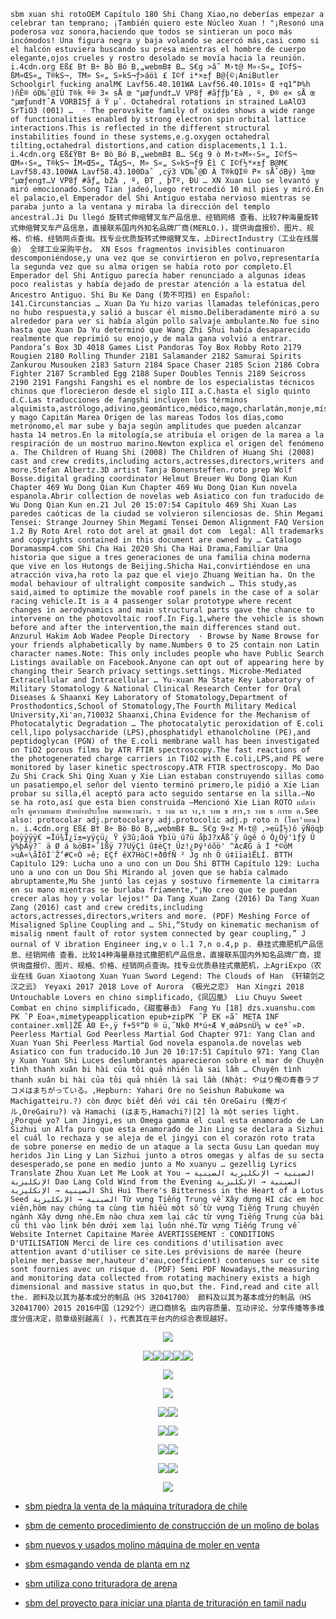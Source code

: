 
```
sbm xuan shi rotoOEM Capítulo 180 Shi Chang Xiao,no deberías empezar a celebrar tan temprano; ¡También quiero este Núcleo Xuan ! "¡Resonó una poderosa voz sonora,haciendo que todos se sintieran un poco más incómodos! Una figura negra y baja volando se acercó más,casi como si el halcón estuviera buscando su presa mientras el hombre de cuerpo elegante,ojos crueles y rostro desolado se movía hacia la reunión. i.4cdn.org Eß£ B† B÷ Bò Bó B‚„webmB‡ B… S€g >â˜ M›t@ M»‹S«„ I©fS¬ ßM»ŒS«„ T®kS¬‚ TM» S«„ S»kS¬ƒ>áöì £ I©f i*×±ƒ B@{©¡AniButler Schoolgirl fucking analM€ Lavf56.40.101WA Lavf56.40.101s¤ Œ ÷q1“Þ%h )ñÊ® óD‰ˆ@ÍÙ T®k ª® 3× sÅ œ "µœƒund†…V VP8ƒ #ãƒƒþ‘Eà ‚ º‚ Ð® e× sÅ œ "µœƒund†ˆA VORBISƒ á Ÿ µˆ. Octahedral rotations in strained LaAlO3 SrTiO3 (001) …  · The perovskite family of oxides shows a wide range of functionalities enabled by strong electron spin orbital lattice interactions.This is reflected in the different structural instabilities found in these systems,e.g.oxygen octahedral tilting,octahedral distortions,and cation displacements,1 1.1. i.4cdn.org Eß£ŸB† B÷ Bò Bó B‚„webmB‡ B… S€g 9 ò M›t»M»‹S«„ I©fS¬ ŒM»‹S«„ T®kS¬ ÎM»ŒS«„ TÃgS¬‚ M» S«„ S»kS¬ƒ9 Èì C I©f½*×±ƒ B@M€ Lavf58.43.100WA Lavf58.43.100Daˆ ‚cÿ3 VD‰ˆ@Ð À T®kQI® P× sÅˆóBý) ¾mœ "µœƒeng†…V VP8ƒ #ãƒ„ bZà ‚ º‚ ÐT ‚ þTº‚ ÐU … XN Xuan Luo se levantó y miró emocionado.Song Tian jadeó,luego retrocedió 10 mil pies y miró.En el palacio,el Emperador del Shi Antiguo estaba nervioso mientras se paraba junto a la ventana y miraba la dirección del templo ancestral.Ji Du llegó 旋转式伸缩臂叉车产品信息、经销网络 查看、比较7种海量旋转式伸缩臂叉车产品信息，直接联系国内外知名品牌厂商(MERLO.)，提供询盘报价、图片、规格、价格、经销网点查询。找专业优质旋转式伸缩臂叉车，上DirectIndustry（工业在线展会） 全球工业采购平台。 XN Esos fragmentos invisibles continuaron descomponiéndose,y una vez que se convirtieron en polvo,representaría la segunda vez que su alma origen se había roto por completo.El Emperador del Shi Antiguo parecía haber renunciado a algunas ideas poco realistas y había dejado de prestar atención a la estatua del Ancestro Antiguo. Shi Bu Ke Dang (势不可挡) en Español: 141.Circunstancias … Xuan Da Yu hizo varias llamadas telefónicas,pero no hubo respuesta,y salió a buscar él mismo.Deliberadamente miró a su alrededor para ver si había algún pollo salvaje ambulante.No fue sino hasta que Xuan Da Yu determinó que Wang Zhi Shui había desaparecido realmente que reprimió su enojo,y de mala gana volvió a entrar. Pandora’s Box 3D 4018 Games List Pandoras Toy Box Robby Roto 2179 Rougien 2180 Rolling Thunder 2181 Salamander 2182 Samurai Spirits Zankurou Musouken 2183 Saturn 2184 Space Chaser 2185 Scion 2186 Cobra Fighter 2187 Scrambled Egg 2188 Super Doubles Tennis 2189 Seicross 2190 2191 Fangshi Fangshi es el nombre de los especialistas técnicos chinos que florecieron desde el siglo III a.C.hasta el siglo quinto d.C.Las traducciones de fangshi incluyen los términos alquimista,astrólogo,adivino,geomántico,médico,mago,charlatán,monje,místico,nigromante,ocultista,omenólogo,fisionomista,tecnólogo,taumaturgo y mago Capitán Marea Origen de las mareas Todos los días,como metrónomo,el mar sube y baja según amplitudes que pueden alcanzar hasta 14 metros.En la mitología,se atribuía el origen de la marea a la respiración de un mostruo marino.Newton explica el origen del fenómeno a. The Children of Huang Shi (2008) The Children of Huang Shi (2008) cast and crew credits,including actors,actresses,directors,writers and more.Stefan Albertz.3D artist Tanja Bonensteffen.roto prep Wolf Bosse.digital grading coordinator Helmut Breuer Wu Dong Qian Kun Chapter 469 Wu Dong Qian Kun Chapter 469 Wu Dong Qian Kun novela espanola.Abrir collection de novelas web Asiatico con fun traducido de Wu Dong Qian Kun en.21 Jul 20 15:07:54 Capítulo 469 Shi Xuan Las paredes caóticas de la ciudad se volvieron silenciosas de. Shin Megami Tensei: Strange Journey Shin Megami Tensei Demon Alignment FAQ Version 1.2 By Roto Arel roto dot arel at gmail dot com  Legal: All trademarks and copyrights contained in this document are owned by … Catálogo Doramasmp4.com Shi Cha Hai 2020 Shi Cha Hai Drama,Familiar Una historia que sigue a tres generaciones de una familia china moderna que vive en los Hutongs de Beijing.Shicha Hai,convirtiéndose en una atracción viva,ha roto la paz que el viejo Zhuang Weitian ha. On the modal behaviour of ultralight composite sandwich … This study,as said,aimed to optimize the movable roof panels in the case of a solar racing vehicle.It is a 4 passenger solar prototype where recent changes in aerodynamics and main structural parts gave the chance to intervene on the photovoltaic roof.In Fig.1,where the vehicle is shown before and after the intervention,the main differences stand out. Anzurul Hakim Aob Wadee People Directory  · Browse by Name Browse for your friends alphabetically by name.Numbers 0 to 25 contain non Latin character names.Note: This only includes people who have Public Search Listings available on Facebook.Anyone can opt out of appearing here by changing their Search privacy settings.settings. Microbe‐Mediated Extracellular and Intracellular … Yu‐xuan Ma State Key Laboratory of Military Stomatology & National Clinical Research Center for Oral Diseases & Shaanxi Key Laboratory of Stomatology,Department of Prosthodontics,School of Stomatology,The Fourth Military Medical University,Xi'an,710032 Shaanxi,China Evidence for the Mechanism of Photocatalytic Degradation … The photocatalytic peroxidation of E.coli cell,lipo polysaccharide (LPS),phosphatidyl ethanolcholine (PE),and peptidoglycan (PGN) of the E.coli membrane wall has been investigated on TiO2 porous films by ATR FTIR spectroscopy.The fast reactions of the photogenerated charge carriers in TiO2 with E.coli,LPS,and PE were monitored by laser kinetic spectroscopy.ATR FTIR spectroscopy. Mo Dao Zu Shi Crack Shi Qing Xuan y Xie Lian estaban construyendo sillas como un pasatiempo,el señor del viento terminó primero,le pidió a Xie Lian probar su silla,él aceptó para acto seguido sentarse en la silla.—No se ha roto,así que esta bien construida —Mencionó Xie Lian ROTO แปลว่าอะไร ดูความหมาย ตัวอย่างประโยค หมายความว่า. ร างต นร าง,ร างพ ธ สาร,ร างพ ธ การท ต.See also: protocolar adj.protocolary adj.protocolic adj.p roto n (โพร'ทอน) n. i.4cdn.org Eß£ B† B÷ Bò Bó B‚„webmB‡ B… S€g 9»z M›t@ ‚>eüÌ½)ô ÿÑöqþ þoÿÿÿÿ€ =Ïú¾Ï¿ï±=yÿçü¿ Ÿ ÿ3û;âoä Yþïü ú?ü åþJ?xÄß¯ÿ ûgê ó Ó¿Öÿ'ìƒý Û ÿ%þÃÿ?¨ ä Ø á ‰öB‡»ˆîßÿ 7?UÿÇì û‡èÇ† Ûz!¿Þý¹óõö' ^AcÆG ä Ì *©öM »uÀ«\åÌõÌ¨Ž’#C¤Ò »ê; EÇf êX7HòC!+ð0fÑ ² Jg nh Ö ú‡ïïaìËLÍ. BTTH Capítulo 129: Lucha uno a uno con un Dou Shi BTTH Capítulo 129: Lucha uno a uno con un Dou Shi Mirando al joven que se había calmado abruptamente,Mu She juntó las cejas y sostuvo firmemente la cimitarra en su mano mientras se burlaba fríamente,"¡No creo que te puedan crecer alas hoy y volar lejos!" Da Tang Xuan Zang (2016) Da Tang Xuan Zang (2016) cast and crew credits,including actors,actresses,directors,writers and more. (PDF) Meshing Force of Misaligned Spline Coupling and … Shi,“Study on kinematic mechanism of misalig nment fault of rotor system connected by gear coupling,” J ournal of V ibration Engineer ing,v o l.1 7,n o.4,p p. 悬挂式撒肥机产品信息、经销网络 查看、比较14种海量悬挂式撒肥机产品信息，直接联系国内外知名品牌厂商，提供询盘报价、图片、规格、价格、经销网点查询。找专业优质悬挂式撒肥机，上AgriExpo（农业在线 Guan Xiaotong Xuan Yuan Sword Legend: The Clouds of Han 《轩辕剑之汉之云》 Yeyaxi 2017 2018 Love of Aurora 《极光之恋》 Han Xingzi 2018 Untouchable Lovers en chino simplificado,《凤囚凰》 Liu Chuyu Sweet Combat en chino simplificado,《甜蜜暴击》 Fang Yu [18] dzs.xuanshu.com PK ˜P Eoa«,mimetypeapplication epub+zipPK ˜P EK «ã¯ META INF container.xml]ŽË Â0 E÷‚ÿ f+5º“Ð ® ü‚˜Nk0 M*ú÷Æ ¥¸œáÞsnÙ¼ w ¢eª`»Þ. Peerless Martial God Peerless Martial God Chapter 971: Yang Clan and Xuan Yuan Shi Peerless Martial God novela espanola.de novelas web Asiatico con fun traducido.10 Jun 20 10:17:51 Capítulo 971: Yang Clan y Xuan Yuan Shi Luces deslumbrantes aparecieron sobre el mar de Chuyện tình thanh xuân bi hài của tôi quả nhiên là sai lầm … Chuyện tình thanh xuân bi hài của tôi quả nhiên là sai lầm (Nhật: やはり俺の青春ラブコメはまちがっている。,Hepburn: Yahari Ore no Seishun Rabukome wa Machigatteiru.?) còn được biết đến với cái tên OreGairu (俺ガイル,OreGairu?) và Hamachi (はまち,Hamachi?)[2] là một series light. ¿Porqué yo? Lan Jingyi,es un Omega gamma el cual esta enamorado de Lan Sizhui un Alfa puro que esta enamorado de Jin Ling se declara a Sizhui el cuál lo rechaza y se aleja de el jingyi con el corazón roto trata de sobre ponerse en medio de un ataque a la secta Gusu Lan quedan muy heridos Jin Ling y Lan Sizhui junto a otros omegas y alfas de su secta desesperado,se pone en medio junto a Mo xuanyu … gezellig Lyrics Translate Zhou Xuan Let Me Look at You الصينية → الإنكليزية الصينية → الإنكليزية Dao Lang Cold Wind from the Evening الصينية → الإنكليزية الصينية → الإنكليزية Shi Hui There's Bitterness in the Heart of a Lotus Seed الصينية → الإنكليزية Từ vựng Tiếng Trung về Xây dựng HI các em học viên,hôm nay chúng ta cùng tìm hiểu một số từ vựng Tiếng Trung chuyên ngành Xây dựng nhé.Em nào chưa xem lại các từ vựng Tiếng Trung của bài cũ thì vào link bên dưới xem lại luôn nhé.Từ vựng Tiếng Trung về Website Internet Capitaine Marée AVERTISSEMENT : CONDITIONS D'UTILISATION Merci de lire ces conditions d'utilisation avec attention avant d'utiliser ce site.Les prévisions de marée (heure pleine mer,basse mer,hauteur d'eau,coefficient) contenues sur ce site sont fournies avec un risque d. (PDF) Semi PDF Nowadays,the measuring and monitoring data collected from rotating machinery exists a high dimensional and massive status in quo,but the. Find,read and cite all the. 颜料及以其为基本成分的制品（HS 32041700） 颜料及以其为基本成分的制品（HS 32041700）2015 2016中国（1292个）进口商排名 由内容质量、互动评论、分享传播等多维度分值决定，勋章级别越高( )，代表其在平台内的综合表现越好。 
```

<div align="center">

<a href="https://es-crusher.shibang-china.com/github&k=sbm+xuan+shi+roto"><img src="https://static.shibang-china.com/es/crusher/logo.jpg"></a>

<a href="https://es-crusher.shibang-china.com/github&k=sbm+xuan+shi+roto"><img src="https://static.shibang-china.com/es/crusher/index.jpg"></a><a href="https://es-crusher.shibang-china.com/material.htmlgithub&k=sbm+xuan+shi+roto"><img src="https://static.shibang-china.com/es/crusher/material.jpg"></a><a href="https://es-crusher.shibang-china.com/application.htmlgithub&k=sbm+xuan+shi+roto"><img src="https://static.shibang-china.com/es/crusher/application.jpg"></a><a href="https://es-crusher.shibang-china.com/aboutus.htmlgithub&k=sbm+xuan+shi+roto"><img src="https://static.shibang-china.com/es/crusher/aboutus.jpg"></a><a href="https://es-crusher.shibang-china.com/contact.htmlgithub&k=sbm+xuan+shi+roto"><img src="https://static.shibang-china.com/es/crusher/contact.jpg"></a>

<a href="https://es-crusher.shibang-china.com/github&k=sbm+xuan+shi+roto"><img src="https://static.shibang-china.com/es/crusher/banner.jpg"></a>

<a href="https://swt.shibang-china.com/github&k=sbm+xuan+shi+roto"><img src="https://static.shibang-china.com/es/crusher/text.jpg"></a>

<a href="https://swt.shibang-china.com/github&k=sbm+xuan+shi+roto"><img src="https://static.shibang-china.com/es/crusher/chat.jpg"></a><a href="https://es-crusher.shibang-china.com/contact.htmlgithub&k=sbm+xuan+shi+roto"><img src="https://static.shibang-china.com/es/crusher/message.jpg"></a>

<a href="https://es-crusher.shibang-china.com/products/pe.htmlgithub&k=sbm+xuan+shi+roto"><img src="https://static.shibang-china.com/es/crusher/pe.jpg"></a><a href="https://es-crusher.shibang-china.com/products/pf.htmlgithub&k=sbm+xuan+shi+roto"><img src="https://static.shibang-china.com/es/crusher/pf.jpg"></a>

<a href="https://es-crusher.shibang-china.com/products/hpt.htmlgithub&k=sbm+xuan+shi+roto"><img src="https://static.shibang-china.com/es/crusher/hpt.jpg"></a><a href="https://es-crusher.shibang-china.com/products/vsi.htmlgithub&k=sbm+xuan+shi+roto"><img src="https://static.shibang-china.com/es/crusher/vsi.jpg"></a>

<a href="https://es-crusher.shibang-china.com/products/klv.htmlgithub&k=sbm+xuan+shi+roto"><img src="https://static.shibang-china.com/es/crusher/klv.jpg"></a><a href="https://es-crusher.shibang-china.com/products/portable.htmlgithub&k=sbm+xuan+shi+roto"><img src="https://static.shibang-china.com/es/crusher/portable.jpg"></a>

<a href="https://swt.shibang-china.com/github&k=sbm+xuan+shi+roto"><img src="https://static.shibang-china.com/es/crusher/case.jpg"></a>

</div>


* [sbm piedra la venta de la máquina trituradora de chile](sbm%20piedra%20la%20venta%20de%20la%20m%C3%A1quina%20trituradora%20de%20chile.md)

* [sbm de cemento procedimiento de construcción de un molino de bolas](sbm%20de%20cemento%20procedimiento%20de%20construcci%C3%B3n%20de%20un%20molino%20de%20bolas.md)

* [sbm nuevos y usados molino máquina de moler en venta](sbm%20nuevos%20y%20usados%20molino%20m%C3%A1quina%20de%20moler%20en%20venta.md)

* [sbm esmagando venda de planta em nz](sbm%20esmagando%20venda%20de%20planta%20em%20nz.md)

* [sbm utiliza cono trituradora de arena](sbm%20utiliza%20cono%20trituradora%20de%20arena.md)

* [sbm del proyecto para iniciar una planta de trituración en tamil nadu](sbm%20del%20proyecto%20para%20iniciar%20una%20planta%20de%20trituraci%C3%B3n%20en%20tamil%20nadu.md)